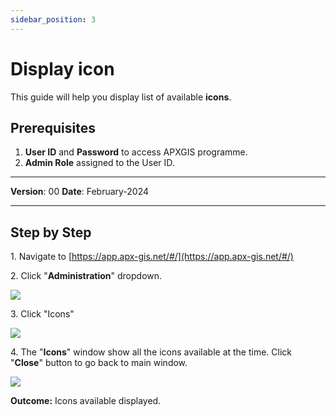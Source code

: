 ```yaml
---
sidebar_position: 3
---
```


# Display icon

This guide will help you display list of available **icons**.

## **Prerequisites**
1.	**User ID** and **Password** to access APXGIS programme.
2.	**Admin Role** assigned to the User ID.

------------

**Version**: 00
**Date**: February-2024

------------
## **Step by Step**


1\. Navigate to [https://app.apx-gis.net/#/](https://app.apx-gis.net/#/)


2\. Click "**Administration**" dropdown.

![](/img/downloads/03display-icon_1.jpeg)


3\. Click "Icons"

![](/img/downloads/03display-icon_2.jpeg)


4\. The "**Icons**" window show all the icons available at the time. Click "**Close**" button to go back to main window.

![](/img/downloads/03display-icon_3.jpeg)

**Outcome:** Icons available displayed.